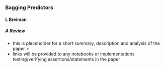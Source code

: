 ### Bagging Predictors
#### L Breiman
##### A Review

 * this is placeholder for a short summary, description and analysis of the paper >
 * links will be provided to any notebooks or implementations testing/verifying assertions/statements in the paper
